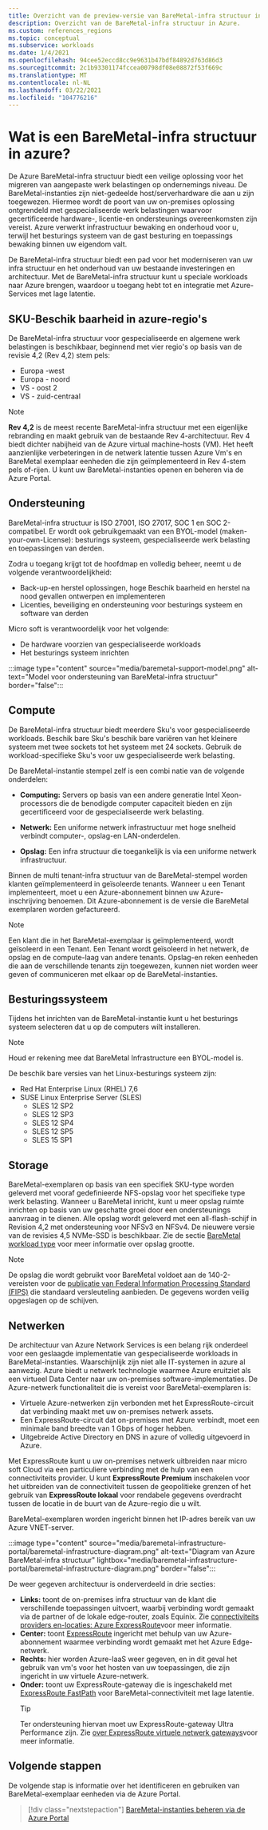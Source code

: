 ```yaml
---
title: Overzicht van de preview-versie van BareMetal-infra structuur in azure
description: Overzicht van de BareMetal-infra structuur in Azure.
ms.custom: references_regions
ms.topic: conceptual
ms.subservice: workloads
ms.date: 1/4/2021
ms.openlocfilehash: 94cee52eccd8cc9e9631b47bdf84892d763d86d3
ms.sourcegitcommit: 2c1b93301174fccea00798df08e08872f53f669c
ms.translationtype: MT
ms.contentlocale: nl-NL
ms.lasthandoff: 03/22/2021
ms.locfileid: "104776216"
---
```

#  <a name="what-is-baremetal-infrastructure-preview-on-azure"></a>Wat is een BareMetal-infra structuur in azure?

De Azure BareMetal-infra structuur biedt een veilige oplossing voor het migreren van aangepaste werk belastingen op ondernemings niveau. De BareMetal-instanties zijn niet-gedeelde host/serverhardware die aan u zijn toegewezen. Hiermee wordt de poort van uw on-premises oplossing ontgrendeld met gespecialiseerde werk belastingen waarvoor gecertificeerde hardware-, licentie-en ondersteunings overeenkomsten zijn vereist. Azure verwerkt infrastructuur bewaking en onderhoud voor u, terwijl het besturings systeem van de gast besturing en toepassings bewaking binnen uw eigendom valt.

De BareMetal-infra structuur biedt een pad voor het moderniseren van uw infra structuur en het onderhoud van uw bestaande investeringen en architectuur. Met de BareMetal-infra structuur kunt u speciale workloads naar Azure brengen, waardoor u toegang hebt tot en integratie met Azure-Services met lage latentie.

## <a name="sku-availability-in-azure-regions"></a>SKU-Beschik baarheid in azure-regio's
De BareMetal-infra structuur voor gespecialiseerde en algemene werk belastingen is beschikbaar, beginnend met vier regio's op basis van de revisie 4,2 (Rev 4,2) stem pels:
- Europa -west
- Europa - noord
- VS - oost 2
- VS - zuid-centraal

>[!NOTE]
>**Rev 4,2** is de meest recente BareMetal-infra structuur met een eigenlijke rebranding en maakt gebruik van de bestaande Rev 4-architectuur.  Rev 4 biedt dichter nabijheid van de Azure virtual machine-hosts (VM). Het heeft aanzienlijke verbeteringen in de netwerk latentie tussen Azure Vm's en BareMetal exemplaar eenheden die zijn geïmplementeerd in Rev 4-stem pels of-rijen.  U kunt uw BareMetal-instanties openen en beheren via de Azure Portal. 

## <a name="support"></a>Ondersteuning
BareMetal-infra structuur is ISO 27001, ISO 27017, SOC 1 en SOC 2-compatibel.  Er wordt ook gebruikgemaakt van een BYOL-model (maken-your-own-License): besturings systeem, gespecialiseerde werk belasting en toepassingen van derden.  

Zodra u toegang krijgt tot de hoofdmap en volledig beheer, neemt u de volgende verantwoordelijkheid:
- Back-up-en herstel oplossingen, hoge Beschik baarheid en herstel na nood gevallen ontwerpen en implementeren
- Licenties, beveiliging en ondersteuning voor besturings systeem en software van derden

Micro soft is verantwoordelijk voor het volgende:
- De hardware voorzien van gespecialiseerde workloads 
- Het besturings systeem inrichten

:::image type="content" source="media/baremetal-support-model.png" alt-text="Model voor ondersteuning van BareMetal-infra structuur" border="false":::

## <a name="compute"></a>Compute
De BareMetal-infra structuur biedt meerdere Sku's voor gespecialiseerde workloads. Beschik bare Sku's beschik bare variëren van het kleinere systeem met twee sockets tot het systeem met 24 sockets. Gebruik de workload-specifieke Sku's voor uw gespecialiseerde werk belasting.

De BareMetal-instantie stempel zelf is een combi natie van de volgende onderdelen:

- **Computing:** Servers op basis van een andere generatie Intel Xeon-processors die de benodigde computer capaciteit bieden en zijn gecertificeerd voor de gespecialiseerde werk belasting.

- **Netwerk:** Een uniforme netwerk infrastructuur met hoge snelheid verbindt computer-, opslag-en LAN-onderdelen.

- **Opslag:** Een infra structuur die toegankelijk is via een uniforme netwerk infrastructuur.

Binnen de multi tenant-infra structuur van de BareMetal-stempel worden klanten geïmplementeerd in geïsoleerde tenants. Wanneer u een Tenant implementeert, moet u een Azure-abonnement binnen uw Azure-inschrijving benoemen. Dit Azure-abonnement is de versie die BareMetal exemplaren worden gefactureerd.

>[!NOTE]
>Een klant die in het BareMetal-exemplaar is geïmplementeerd, wordt geïsoleerd in een Tenant. Een Tenant wordt geïsoleerd in het netwerk, de opslag en de compute-laag van andere tenants. Opslag-en reken eenheden die aan de verschillende tenants zijn toegewezen, kunnen niet worden weer geven of communiceren met elkaar op de BareMetal-instanties.

## <a name="os"></a>Besturingssysteem
Tijdens het inrichten van de BareMetal-instantie kunt u het besturings systeem selecteren dat u op de computers wilt installeren. 

>[!NOTE]
>Houd er rekening mee dat BareMetal Infrastructure een BYOL-model is.

De beschik bare versies van het Linux-besturings systeem zijn:
- Red Hat Enterprise Linux (RHEL) 7,6
- SUSE Linux Enterprise Server (SLES)
   - SLES 12 SP2
   - SLES 12 SP3
   - SLES 12 SP4
   - SLES 12 SP5
   - SLES 15 SP1

## <a name="storage"></a>Storage
BareMetal-exemplaren op basis van een specifiek SKU-type worden geleverd met vooraf gedefinieerde NFS-opslag voor het specifieke type werk belasting. Wanneer u BareMetal inricht, kunt u meer opslag ruimte inrichten op basis van uw geschatte groei door een ondersteunings aanvraag in te dienen. Alle opslag wordt geleverd met een all-flash-schijf in Revision 4,2 met ondersteuning voor NFSv3 en NFSv4. De nieuwere versie van de revisies 4,5 NVMe-SSD is beschikbaar. Zie de sectie [BareMetal workload type](../virtual-machines/workloads/sap/get-started.md) voor meer informatie over opslag grootte.

>[!NOTE]
>De opslag die wordt gebruikt voor BareMetal voldoet aan de 140-2-vereisten voor de [publicatie van Federal Information Processing Standard (FIPS)](/microsoft-365/compliance/offering-fips-140-2) die standaard versleuteling aanbieden. De gegevens worden veilig opgeslagen op de schijven.

## <a name="networking"></a>Netwerken
De architectuur van Azure Network Services is een belang rijk onderdeel voor een geslaagde implementatie van gespecialiseerde workloads in BareMetal-instanties. Waarschijnlijk zijn niet alle IT-systemen in azure al aanwezig. Azure biedt u netwerk technologie waarmee Azure eruitziet als een virtueel Data Center naar uw on-premises software-implementaties. De Azure-netwerk functionaliteit die is vereist voor BareMetal-exemplaren is:

- Virtuele Azure-netwerken zijn verbonden met het ExpressRoute-circuit dat verbinding maakt met uw on-premises netwerk assets.
- Een ExpressRoute-circuit dat on-premises met Azure verbindt, moet een minimale band breedte van 1 Gbps of hoger hebben.
- Uitgebreide Active Directory en DNS in azure of volledig uitgevoerd in Azure.

Met ExpressRoute kunt u uw on-premises netwerk uitbreiden naar micro soft Cloud via een particuliere verbinding met de hulp van een connectiviteits provider. U kunt **ExpressRoute Premium** inschakelen voor het uitbreiden van de connectiviteit tussen de geopolitieke grenzen of het gebruik van **ExpressRoute lokaal** voor rendabele gegevens overdracht tussen de locatie in de buurt van de Azure-regio die u wilt.

BareMetal-exemplaren worden ingericht binnen het IP-adres bereik van uw Azure VNET-server.

:::image type="content" source="media/baremetal-infrastructure-portal/baremetal-infrastructure-diagram.png" alt-text="Diagram van Azure BareMetal-infra structuur" lightbox="media/baremetal-infrastructure-portal/baremetal-infrastructure-diagram.png" border="false":::

De weer gegeven architectuur is onderverdeeld in drie secties:
- **Links:** toont de on-premises infra structuur van de klant die verschillende toepassingen uitvoert, waarbij verbinding wordt gemaakt via de partner of de lokale edge-router, zoals Equinix. Zie [connectiviteits providers en-locaties: Azure ExpressRoute](../expressroute/expressroute-locations.md)voor meer informatie.
- **Center:** toont [ExpressRoute](../expressroute/expressroute-introduction.md) ingericht met behulp van uw Azure-abonnement waarmee verbinding wordt gemaakt met het Azure Edge-netwerk.
- **Rechts:** hier worden Azure-IaaS weer gegeven, en in dit geval het gebruik van vm's voor het hosten van uw toepassingen, die zijn ingericht in uw virtuele Azure-netwerk.
- **Onder:** toont uw ExpressRoute-gateway die is ingeschakeld met [ExpressRoute FastPath](../expressroute/about-fastpath.md) voor BareMetal-connectiviteit met lage latentie.   
   >[!TIP]
   >Ter ondersteuning hiervan moet uw ExpressRoute-gateway Ultra Performance zijn.  Zie [over ExpressRoute virtuele netwerk gateways](../expressroute/expressroute-about-virtual-network-gateways.md)voor meer informatie.

## <a name="next-steps"></a>Volgende stappen

De volgende stap is informatie over het identificeren en gebruiken van BareMetal-exemplaar eenheden via de Azure Portal.

> [!div class="nextstepaction"]
> [BareMetal-instanties beheren via de Azure Portal](connect-baremetal-infrastructure.md)